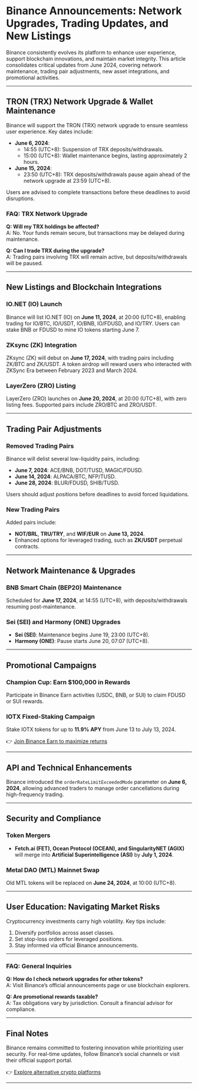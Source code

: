 # Binance Announcements: Network Upgrades, Trading Updates, and New Listings  

Binance consistently evolves its platform to enhance user experience, support blockchain innovations, and maintain market integrity. This article consolidates critical updates from June 2024, covering network maintenance, trading pair adjustments, new asset integrations, and promotional activities.  

---

## **TRON (TRX) Network Upgrade & Wallet Maintenance**  

Binance will support the TRON (TRX) network upgrade to ensure seamless user experience. Key dates include:  
- **June 6, 2024**:  
  - 14:55 (UTC+8): Suspension of TRX deposits/withdrawals.  
  - 15:00 (UTC+8): Wallet maintenance begins, lasting approximately 2 hours.  
- **June 15, 2024**:  
  - 23:50 (UTC+8): TRX deposits/withdrawals pause again ahead of the network upgrade at 23:59 (UTC+8).  

Users are advised to complete transactions before these deadlines to avoid disruptions.  

### **FAQ: TRX Network Upgrade**  
**Q: Will my TRX holdings be affected?**  
A: No. Your funds remain secure, but transactions may be delayed during maintenance.  

**Q: Can I trade TRX during the upgrade?**  
A: Trading pairs involving TRX will remain active, but deposits/withdrawals will be paused.  

---

## **New Listings and Blockchain Integrations**  

### **IO.NET (IO) Launch**  
Binance will list IO.NET (IO) on **June 11, 2024**, at 20:00 (UTC+8), enabling trading for IO/BTC, IO/USDT, IO/BNB, IO/FDUSD, and IO/TRY. Users can stake BNB or FDUSD to mine IO tokens starting June 7.  

### **ZKsync (ZK) Integration**  
ZKsync (ZK) will debut on **June 17, 2024**, with trading pairs including ZK/BTC and ZK/USDT. A token airdrop will reward users who interacted with ZKSync Era between February 2023 and March 2024.  

### **LayerZero (ZRO) Listing**  
LayerZero (ZRO) launches on **June 20, 2024**, at 20:00 (UTC+8), with zero listing fees. Supported pairs include ZRO/BTC and ZRO/USDT.  

---

## **Trading Pair Adjustments**  

### **Removed Trading Pairs**  
Binance will delist several low-liquidity pairs, including:  
- **June 7, 2024**: ACE/BNB, DOT/TUSD, MAGIC/FDUSD.  
- **June 14, 2024**: ALPACA/BTC, NFP/TUSD.  
- **June 28, 2024**: BLUR/FDUSD, SHIB/TUSD.  

Users should adjust positions before deadlines to avoid forced liquidations.  

### **New Trading Pairs**  
Added pairs include:  
- **NOT/BRL**, **TRU/TRY**, and **WIF/EUR** on **June 13, 2024**.  
- Enhanced options for leveraged trading, such as **ZK/USDT** perpetual contracts.  

---

## **Network Maintenance & Upgrades**  

### **BNB Smart Chain (BEP20) Maintenance**  
Scheduled for **June 17, 2024**, at 14:55 (UTC+8), with deposits/withdrawals resuming post-maintenance.  

### **Sei (SEI) and Harmony (ONE) Upgrades**  
- **Sei (SEI)**: Maintenance begins June 19, 23:00 (UTC+8).  
- **Harmony (ONE)**: Pause starts June 20, 07:07 (UTC+8).  

---

## **Promotional Campaigns**  

### **Champion Cup: Earn $100,000 in Rewards**  
Participate in Binance Earn activities (USDC, BNB, or SUI) to claim FDUSD or SUI rewards.  

### **IOTX Fixed-Staking Campaign**  
Stake IOTX tokens for up to **11.9% APY** from June 13 to July 13, 2024.  

👉 [Join Binance Earn to maximize returns](https://bit.ly/okx-bonus)  

---

## **API and Technical Enhancements**  

Binance introduced the `orderRateLimitExceededMode` parameter on **June 6, 2024**, allowing advanced traders to manage order cancellations during high-frequency trading.  

---

## **Security and Compliance**  

### **Token Mergers**  
- **Fetch.ai (FET), Ocean Protocol (OCEAN), and SingularityNET (AGIX)** will merge into **Artificial Superintelligence (ASI)** by **July 1, 2024**.  

### **Metal DAO (MTL) Mainnet Swap**  
Old MTL tokens will be replaced on **June 24, 2024**, at 10:00 (UTC+8).  

---

## **User Education: Navigating Market Risks**  

Cryptocurrency investments carry high volatility. Key tips include:  
1. Diversify portfolios across asset classes.  
2. Set stop-loss orders for leveraged positions.  
3. Stay informed via official Binance announcements.  

---

### **FAQ: General Inquiries**  
**Q: How do I check network upgrades for other tokens?**  
A: Visit Binance’s official announcements page or use blockchain explorers.  

**Q: Are promotional rewards taxable?**  
A: Tax obligations vary by jurisdiction. Consult a financial advisor for compliance.  

---

## **Final Notes**  

Binance remains committed to fostering innovation while prioritizing user security. For real-time updates, follow Binance’s social channels or visit their official support portal.  

👉 [Explore alternative crypto platforms](https://bit.ly/okx-bonus)  

--- 

